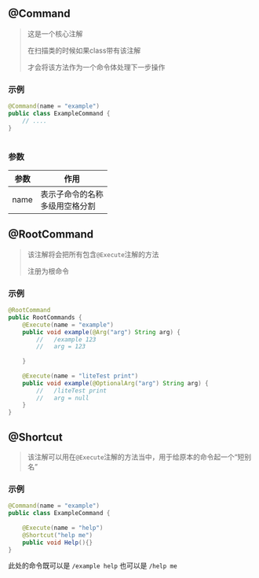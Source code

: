 ## @Command

> 这是一个核心注解
>
> 在扫描类的时候如果class带有该注解
>
> 才会将该方法作为一个命令体处理下一步操作

### 示例

```java
@Command(name = "example")
public class ExampleCommand {
    // ....
}



```

### 参数

| 参数   | 作用                   |
|------|----------------------|
| name | 表示子命令的名称<br/>多级用空格分割 |

## @RootCommand

> 该注解将会把所有包含`@Execute`注解的方法
>
> 注册为根命令

### 示例

```java
@RootCommand
public RootCommands {
    @Execute(name = "example")
    public void example(@Arg("arg") String arg) {
        //   /example 123
        //   arg = 123
        
    }
    
    @Execute(name = "liteTest print")
    public void example(@OptionalArg("arg") String arg) {
        //   /liteTest print
        //   arg = null
    }
}

```

## @Shortcut

> 该注解可以用在`@Execute`注解的方法当中，用于给原本的命令起一个“短别名”


### 示例

```java
@Command(name = "example")
public class ExampleCommand {
    
    @Execute(name = "help")
    @Shortcut("help me")
    public void Help(){}
}
```

此处的命令既可以是 `/example help` 也可以是 `/help me`